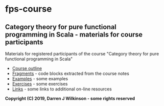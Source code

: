 # fps-course

## Category theory for pure functional programming in Scala - materials for course participants

Materials for registered participants of the course "Category theory for pure functional programming in Scala"

* [Course outline](Outline.md)
* [Fragments](fragments/) - code blocks extracted from the course notes
* [Examples](examples/Readme.md) - some examples
* [Exercises](exercises/Readme.md) - some exercises
* [Links](Links.md) - some links to additional on-line resources


**Copyright (C) 2019, Darren J Wilkinson - some rights reserved**

